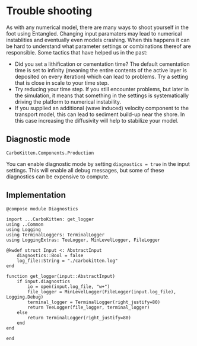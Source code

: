 # Trouble shooting

As with any numerical model, there are many ways to shoot yourself in the foot using Entangled. Changing input paramaters may lead to numerical instablities and eventually even models crashing. When this happens it can be hard to understand what parameter settings or combinations thereof are responsible. Some tactics that have helped us in the past:

- Did you set a lithification or cementation time? The default cementation time is set to infinity (meaning the entire contents of the active layer is deposited on every iteration) which can lead to problems. Try a setting that is close in scale to your time step.
- Try reducing your time step. If you still encounter problems, but later in the simulation, it means that something in the settings is systematically driving the platform to numerical instability.
- If you supplied an additional (wave induced) velocity component to the transport model, this can lead to sediment build-up near the shore. In this case increasing the diffusivity will help to stabilize your model.

## Diagnostic mode

```component-dag
CarboKitten.Components.Production
```

You can enable diagnostic mode by setting `diagnostics = true` in the input settings. This will enable all debug messages, but some of these diagnostics can be expensive to compute.

## Implementation

``` {.julia file=src/Components/Diagnostics.jl}
@compose module Diagnostics

import ...CarboKitten: get_logger
using ..Common
using Logging
using TerminalLoggers: TerminalLogger
using LoggingExtras: TeeLogger, MinLevelLogger, FileLogger

@kwdef struct Input <: AbstractInput
    diagnostics::Bool = false
    log_file::String = "./carbokitten.log"
end

function get_logger(input::AbstractInput)
    if input.diagnostics
        io = open(input.log_file, "w+")
        file_logger = MinLevelLogger(FileLogger(input.log_file), Logging.Debug)
        terminal_logger = TerminalLogger(right_justify=80)
        return TeeLogger(file_logger, terminal_logger)
    else
        return TerminalLogger(right_justify=80)
    end
end

end
```
